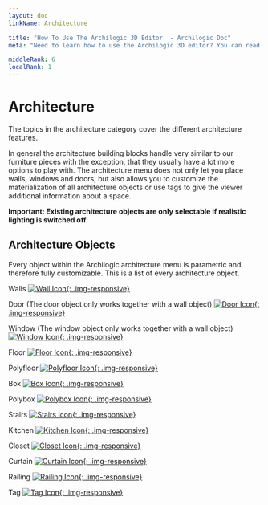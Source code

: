 ```yaml
---
layout: doc
linkName: Architecture

title: "How To Use The Archilogic 3D Editor  - Archilogic Doc"
meta: "Need to learn how to use the Archilogic 3D editor? You can read up on it in our documentation."

middleRank: 6
localRank: 1
---
```


# Architecture

The topics in the architecture category cover the different architecture features.

In general the architecture building blocks handle very similar to our furniture pieces with the exception, that they usually have a lot more options to play with.
The architecture menu does not only let you place walls, windows and doors, but also allows you to customize the materialization of all architecture objects or use tags to give the viewer additional information about a space.

**Important: Existing architecture objects are only selectable if realistic lighting is switched off**

## Architecture Objects
Every object within the Archilogic architecture menu is parametric and therefore fully customizable.
This is a list of every architecture object.

Walls
[![Wall Icon]({{site.path}}/assets/images/architecture-icon-wall.png){: .img-responsive}](wall.html)

Door
(The door object only works together with a wall object)
[![Door Icon]({{site.path}}/assets/images/architecture-icon-door.png){: .img-responsive}](wall.html)

Window
(The window object only works together with a wall object)
[![Window Icon]({{site.path}}/assets/images/architecture-icon-window.png){: .img-responsive}](wall.html)

Floor
[![Floor Icon]({{site.path}}/assets/images/architecture-icon-floor.png){: .img-responsive}](floor.html)

Polyfloor
[![Polyfloor Icon]({{site.path}}/assets/images/architecture-icon-polyfloor.png){: .img-responsive}](floor.html)

Box
[![Box Icon]({{site.path}}/assets/images/architecture-icon-box.png){: .img-responsive}](box.html)

Polybox
[![Polybox Icon]({{site.path}}/assets/images/architecture-icon-polybox.png){: .img-responsive}](box.html)

Stairs
[![Stairs Icon](https://docs.google.com/drawings/d/14dNRn8XPJuFvpURhIMK49ig3Zb61ApkfCUXGuatD31M/pub?w=431&h=377){: .img-responsive}](stairs.html)

Kitchen
[![Kitchen Icon]({{site.path}}/assets/images/architecture-icon-kitchen.png){: .img-responsive}](kitchen.html)

Closet
[![Closet Icon]({{site.path}}/assets/images/architecture-icon-closet.png){: .img-responsive}](closet.html)

Curtain
[![Curtain Icon]({{site.path}}/assets/images/architecture-icon-curtain.png){: .img-responsive}](curtain.html)

Railing
[![Railing Icon]({{site.path}}/assets/images/architecture-icon-railing.png){: .img-responsive}](railing.html)

Tag
[![Tag Icon]({{site.path}}/assets/images/architecture-icon-tag.png){: .img-responsive}](tag.html)

